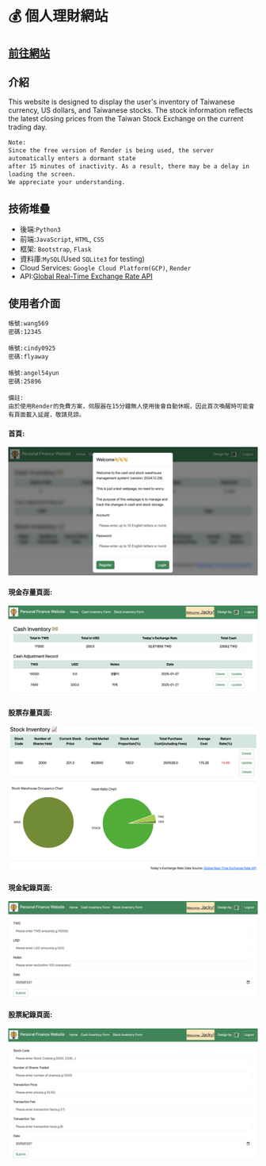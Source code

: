 :moneybag: 個人理財網站
===

[前往網站](https://personal-finance-website.onrender.com/)
--

介紹
---
This website is designed to display the user's inventory of Taiwanese currency, US dollars, and Taiwanese stocks. The stock information reflects the latest closing prices from the Taiwan Stock Exchange on the current trading day.

    Note:
    Since the free version of Render is being used, the server automatically enters a dormant state 
    after 15 minutes of inactivity. As a result, there may be a delay in loading the screen.        
    We appreciate your understanding.


技術堆疊
---

* 後端:`Python3`
* 前端:`JavaScript`, `HTML`, `CSS`
* 框架: `Bootstrap`, `Flask`
* 資料庫:`MySQL`(Used `SQLite3` for testing)
* Cloud Services: `Google Cloud Platform(GCP)`, `Render`
* API:[Global Real-Time Exchange Rate API](https://tw.rter.info/howto_currencyapi.php)

使用者介面
---
    帳號:wang569
    密碼:12345 

    帳號:cindy0925
    密碼:flyaway

    帳號:angel54yun 
    密碼:25896
    
    備註:
    由於使用Render的免費方案，伺服器在15分鐘無人使用後會自動休眠，因此首次喚醒時可能會有頁面載入延遲，敬請見諒。
    
#### 首頁:
![](static/images/homepage.png)

#### 現金存量頁面:
![](static/images/cash_inventory.png)

#### 股票存量頁面:
![](static/images/stock_inventory.png)

#### 現金紀錄頁面:
![](static/images/cash_record.png)

#### 股票紀錄頁面:
![](static/images/stock_record.png)
